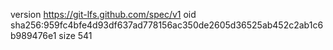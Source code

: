 version https://git-lfs.github.com/spec/v1
oid sha256:959fc4bfe4d93df637ad778156ac350de2605d36525ab452c2ab1c6b989476e1
size 541
